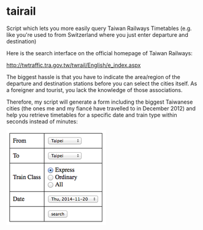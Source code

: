 tairail
=======

Script which lets you more easily query Taiwan Railways Timetables (e.g. like you're used to from Switzerland where you just enter departure and destination)

Here is the search interface on the official homepage of Taiwan Railways:

http://twtraffic.tra.gov.tw/twrail/English/e_index.aspx

The biggest hassle is that you have to indicate the area/region of the departure and destination stations before you can select the cities itself. As a foreigner and tourist, you lack the knowledge of those associations.

Therefore, my script will generate a form including the biggest Taiwanese cities (the ones me and my fiancé have travelled to in December 2012) and help you retrieve timetables for a specific date and train type within seconds instead of minutes:

![Tairail Example Form](tairail-example-form.png)
